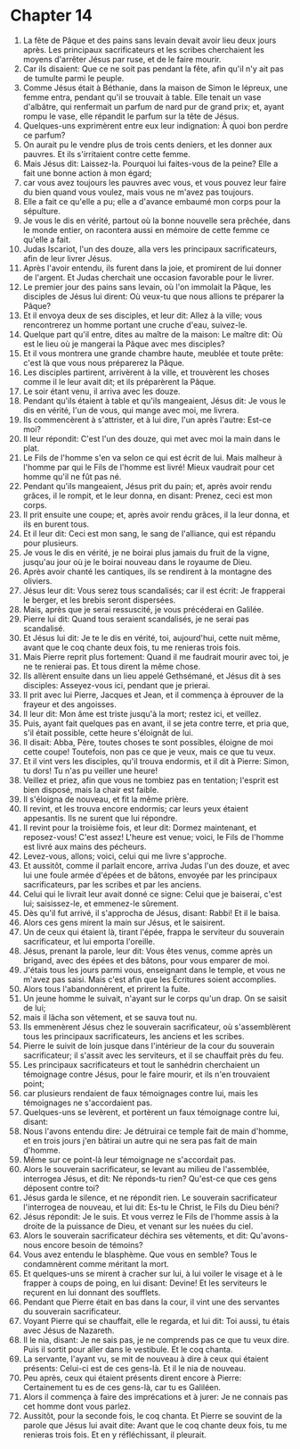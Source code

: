 # Chapter 14

1. La fête de Pâque et des pains sans levain devait avoir lieu deux jours après. Les principaux sacrificateurs et les scribes cherchaient les moyens d'arrêter Jésus par ruse, et de le faire mourir.
2. Car ils disaient: Que ce ne soit pas pendant la fête, afin qu'il n'y ait pas de tumulte parmi le peuple.
3. Comme Jésus était à Béthanie, dans la maison de Simon le lépreux, une femme entra, pendant qu'il se trouvait à table. Elle tenait un vase d'albâtre, qui renfermait un parfum de nard pur de grand prix; et, ayant rompu le vase, elle répandit le parfum sur la tête de Jésus.
4. Quelques-uns exprimèrent entre eux leur indignation: À quoi bon perdre ce parfum?
5. On aurait pu le vendre plus de trois cents deniers, et les donner aux pauvres. Et ils s'irritaient contre cette femme.
6. Mais Jésus dit: Laissez-la. Pourquoi lui faites-vous de la peine? Elle a fait une bonne action à mon égard;
7. car vous avez toujours les pauvres avec vous, et vous pouvez leur faire du bien quand vous voulez, mais vous ne m'avez pas toujours.
8. Elle a fait ce qu'elle a pu; elle a d'avance embaumé mon corps pour la sépulture.
9. Je vous le dis en vérité, partout où la bonne nouvelle sera prêchée, dans le monde entier, on racontera aussi en mémoire de cette femme ce qu'elle a fait.
10. Judas Iscariot, l'un des douze, alla vers les principaux sacrificateurs, afin de leur livrer Jésus.
11. Après l'avoir entendu, ils furent dans la joie, et promirent de lui donner de l'argent. Et Judas cherchait une occasion favorable pour le livrer.
12. Le premier jour des pains sans levain, où l'on immolait la Pâque, les disciples de Jésus lui dirent: Où veux-tu que nous allions te préparer la Pâque?
13. Et il envoya deux de ses disciples, et leur dit: Allez à la ville; vous rencontrerez un homme portant une cruche d'eau, suivez-le.
14. Quelque part qu'il entre, dites au maître de la maison: Le maître dit: Où est le lieu où je mangerai la Pâque avec mes disciples?
15. Et il vous montrera une grande chambre haute, meublée et toute prête: c'est là que vous nous préparerez la Pâque.
16. Les disciples partirent, arrivèrent à la ville, et trouvèrent les choses comme il le leur avait dit; et ils préparèrent la Pâque.
17. Le soir étant venu, il arriva avec les douze.
18. Pendant qu'ils étaient à table et qu'ils mangeaient, Jésus dit: Je vous le dis en vérité, l'un de vous, qui mange avec moi, me livrera.
19. Ils commencèrent à s'attrister, et à lui dire, l'un après l'autre: Est-ce moi?
20. Il leur répondit: C'est l'un des douze, qui met avec moi la main dans le plat.
21. Le Fils de l'homme s'en va selon ce qui est écrit de lui. Mais malheur à l'homme par qui le Fils de l'homme est livré! Mieux vaudrait pour cet homme qu'il ne fût pas né.
22. Pendant qu'ils mangeaient, Jésus prit du pain; et, après avoir rendu grâces, il le rompit, et le leur donna, en disant: Prenez, ceci est mon corps.
23. Il prit ensuite une coupe; et, après avoir rendu grâces, il la leur donna, et ils en burent tous.
24. Et il leur dit: Ceci est mon sang, le sang de l'alliance, qui est répandu pour plusieurs.
25. Je vous le dis en vérité, je ne boirai plus jamais du fruit de la vigne, jusqu'au jour où je le boirai nouveau dans le royaume de Dieu.
26. Après avoir chanté les cantiques, ils se rendirent à la montagne des oliviers.
27. Jésus leur dit: Vous serez tous scandalisés; car il est écrit: Je frapperai le berger, et les brebis seront dispersées.
28. Mais, après que je serai ressuscité, je vous précéderai en Galilée.
29. Pierre lui dit: Quand tous seraient scandalisés, je ne serai pas scandalisé.
30. Et Jésus lui dit: Je te le dis en vérité, toi, aujourd'hui, cette nuit même, avant que le coq chante deux fois, tu me renieras trois fois.
31. Mais Pierre reprit plus fortement: Quand il me faudrait mourir avec toi, je ne te renierai pas. Et tous dirent la même chose.
32. Ils allèrent ensuite dans un lieu appelé Gethsémané, et Jésus dit à ses disciples: Asseyez-vous ici, pendant que je prierai.
33. Il prit avec lui Pierre, Jacques et Jean, et il commença à éprouver de la frayeur et des angoisses.
34. Il leur dit: Mon âme est triste jusqu'à la mort; restez ici, et veillez.
35. Puis, ayant fait quelques pas en avant, il se jeta contre terre, et pria que, s'il était possible, cette heure s'éloignât de lui.
36. Il disait: Abba, Père, toutes choses te sont possibles, éloigne de moi cette coupe! Toutefois, non pas ce que je veux, mais ce que tu veux.
37. Et il vint vers les disciples, qu'il trouva endormis, et il dit à Pierre: Simon, tu dors! Tu n'as pu veiller une heure!
38. Veillez et priez, afin que vous ne tombiez pas en tentation; l'esprit est bien disposé, mais la chair est faible.
39. Il s'éloigna de nouveau, et fit la même prière.
40. Il revint, et les trouva encore endormis; car leurs yeux étaient appesantis. Ils ne surent que lui répondre.
41. Il revint pour la troisième fois, et leur dit: Dormez maintenant, et reposez-vous! C'est assez! L'heure est venue; voici, le Fils de l'homme est livré aux mains des pécheurs.
42. Levez-vous, allons; voici, celui qui me livre s'approche.
43. Et aussitôt, comme il parlait encore, arriva Judas l'un des douze, et avec lui une foule armée d'épées et de bâtons, envoyée par les principaux sacrificateurs, par les scribes et par les anciens.
44. Celui qui le livrait leur avait donné ce signe: Celui que je baiserai, c'est lui; saisissez-le, et emmenez-le sûrement.
45. Dès qu'il fut arrivé, il s'approcha de Jésus, disant: Rabbi! Et il le baisa.
46. Alors ces gens mirent la main sur Jésus, et le saisirent.
47. Un de ceux qui étaient là, tirant l'épée, frappa le serviteur du souverain sacrificateur, et lui emporta l'oreille.
48. Jésus, prenant la parole, leur dit: Vous êtes venus, comme après un brigand, avec des épées et des bâtons, pour vous emparer de moi.
49. J'étais tous les jours parmi vous, enseignant dans le temple, et vous ne m'avez pas saisi. Mais c'est afin que les Écritures soient accomplies.
50. Alors tous l'abandonnèrent, et prirent la fuite.
51. Un jeune homme le suivait, n'ayant sur le corps qu'un drap. On se saisit de lui;
52. mais il lâcha son vêtement, et se sauva tout nu.
53. Ils emmenèrent Jésus chez le souverain sacrificateur, où s'assemblèrent tous les principaux sacrificateurs, les anciens et les scribes.
54. Pierre le suivit de loin jusque dans l'intérieur de la cour du souverain sacrificateur; il s'assit avec les serviteurs, et il se chauffait près du feu.
55. Les principaux sacrificateurs et tout le sanhédrin cherchaient un témoignage contre Jésus, pour le faire mourir, et ils n'en trouvaient point;
56. car plusieurs rendaient de faux témoignages contre lui, mais les témoignages ne s'accordaient pas.
57. Quelques-uns se levèrent, et portèrent un faux témoignage contre lui, disant:
58. Nous l'avons entendu dire: Je détruirai ce temple fait de main d'homme, et en trois jours j'en bâtirai un autre qui ne sera pas fait de main d'homme.
59. Même sur ce point-là leur témoignage ne s'accordait pas.
60. Alors le souverain sacrificateur, se levant au milieu de l'assemblée, interrogea Jésus, et dit: Ne réponds-tu rien? Qu'est-ce que ces gens déposent contre toi?
61. Jésus garda le silence, et ne répondit rien. Le souverain sacrificateur l'interrogea de nouveau, et lui dit: Es-tu le Christ, le Fils du Dieu béni?
62. Jésus répondit: Je le suis. Et vous verrez le Fils de l'homme assis à la droite de la puissance de Dieu, et venant sur les nuées du ciel.
63. Alors le souverain sacrificateur déchira ses vêtements, et dit: Qu'avons-nous encore besoin de témoins?
64. Vous avez entendu le blasphème. Que vous en semble? Tous le condamnèrent comme méritant la mort.
65. Et quelques-uns se mirent à cracher sur lui, à lui voiler le visage et à le frapper à coups de poing, en lui disant: Devine! Et les serviteurs le reçurent en lui donnant des soufflets.
66. Pendant que Pierre était en bas dans la cour, il vint une des servantes du souverain sacrificateur.
67. Voyant Pierre qui se chauffait, elle le regarda, et lui dit: Toi aussi, tu étais avec Jésus de Nazareth.
68. Il le nia, disant: Je ne sais pas, je ne comprends pas ce que tu veux dire. Puis il sortit pour aller dans le vestibule. Et le coq chanta.
69. La servante, l'ayant vu, se mit de nouveau à dire à ceux qui étaient présents: Celui-ci est de ces gens-là. Et il le nia de nouveau.
70. Peu après, ceux qui étaient présents dirent encore à Pierre: Certainement tu es de ces gens-là, car tu es Galiléen.
71. Alors il commença à faire des imprécations et à jurer: Je ne connais pas cet homme dont vous parlez.
72. Aussitôt, pour la seconde fois, le coq chanta. Et Pierre se souvint de la parole que Jésus lui avait dite: Avant que le coq chante deux fois, tu me renieras trois fois. Et en y réfléchissant, il pleurait.

